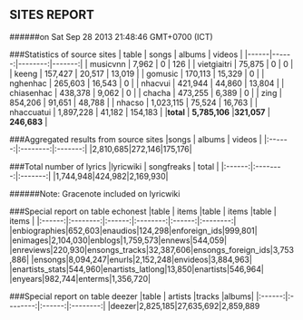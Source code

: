 
## SITES REPORT

######on Sat Sep 28 2013 21:48:46 GMT+0700 (ICT)

###Statistics of source sites
| table | songs | albums | videos |
|------|------:|--------:|-------:|
| musicvnn | 7,962 | 0 |  126 | 
| vietgiaitri | 75,875 | 0 |  0 | 
| keeng | 157,427 | 20,517 |  13,019 | 
| gomusic | 170,113 | 15,329 |  0 | 
| nghenhac | 265,603 | 16,543 |  0 | 
| nhacvui | 421,944 | 44,860 |  13,804 | 
| chiasenhac | 438,378 | 9,062 |  0 | 
| chacha | 473,255 | 6,389 |  0 | 
| zing | 854,206 | 91,651 |  48,788 | 
| nhacso | 1,023,115 | 75,524 |  16,763 | 
| nhaccuatui | 1,897,228 | 41,182 |  154,183 | 
|**total** | **5,785,106** |**321,057** | **246,683** |


###Aggregated results from source sites
|songs | albums | videos |
|:------:|:--------:|:-------:|
|2,810,685|272,146|175,176|


###Total number of lyrics
|lyricwiki | songfreaks | total |
|:------:|:--------:|:-------:|
|1,744,948|424,982|2,169,930|

######Note: Gracenote included on lyricwiki


###Special report on table echonest
|table | items |table | items |table | items |
|:------:|:--------:|:------:|:--------:|:------:|:--------:|
|enbiographies|652,603|enaudios|124,298|enforeign_ids|999,801|
|enimages|2,104,030|enblogs|1,759,573|ennews|544,059|
|enreviews|220,930|ensongs_tracks|32,387,606|ensongs_foreign_ids|3,753,886|
|ensongs|8,094,247|enurls|2,152,248|envideos|3,884,963|
|enartists_stats|544,960|enartists_latlong|13,850|enartists|546,964|
|enyears|982,744|enterms|1,356,720|


###Special report on table deezer
|table | artists |tracks |albums|
|:------:|:--------:|:------:|:--------:|
|deezer|2,825,185|27,635,692|2,859,889

